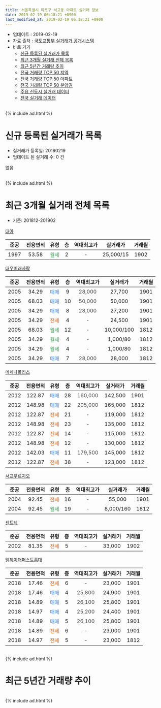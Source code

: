```yaml
---
title: 서울특별시 마포구 서교동 아파트 실거래 정보
date: 2019-02-19 06:18:21 +0900
last_modified_at: 2019-02-19 06:18:21 +0900
---
```


* 업데이트 : 2019-02-19
* 자료 출처 : [국토교통부 실거래가 공개시스템](http://rt.molit.go.kr)
* 바로 가기
    * [신규 등록된 실거래가 목록](#신규-등록된-실거래가-목록)
    * [최근 3개월 실거래 전체 목록](#최근-3개월-실거래-전체-목록)
    * [최근 5년간 거래량 추이](#최근-5년간-거래량-추이)
    * [전국 거래량 TOP 50 지역](https://ayogom.github.io/apt-trade-info/최근-3개월-전국에서-가장-거래가-많이-발생한-지역)
    * [전국 거래량 TOP 50 아파트](https://ayogom.github.io/apt-trade-info/최근-3개월-전국에서-가장-거래가-많이-발생한-아파트)
    * [전국 거래량 TOP 50 분양권](https://ayogom.github.io/apt-trade-info/최근-3개월-전국에서-가장-거래가-많이-발생한-분양권)
    * [주요 신도시 실거래 데이터](https://ayogom.github.io/apt-trade-info/주요-신도시)
    * [전국 실거래 데이터](https://ayogom.github.io/apt-trade-info/전국)
<br>
{% include ad.html %}
<br>

# 신규 등록된 실거래가 목록
* 실거래가 등록일: 20190219
* 업데이트 된 실거래 수: 0 건

없음

<br>
{% include ad.html %}
<br>

# 최근 3개월 실거래 전체 목록
* 기준: 201812-201902


[대아](https://search.naver.com/search.naver?query=%EC%84%9C%EC%9A%B8%ED%8A%B9%EB%B3%84%EC%8B%9C+%EB%A7%88%ED%8F%AC%EA%B5%AC+%EC%84%9C%EA%B5%90%EB%8F%99+%EB%8C%80%EC%95%84)

|준공|전용면적|유형|층|역대최고가|실거래가|거래월|
|:---:|:---:|:---:|:---:|:---:|:---:|:---:|
|1997|53.58|<span style="color:#34a853">월세</span>|2|<span style="color:#444444">-</span>|25,000/15|1902|

[대우미래사랑](https://search.naver.com/search.naver?query=%EC%84%9C%EC%9A%B8%ED%8A%B9%EB%B3%84%EC%8B%9C+%EB%A7%88%ED%8F%AC%EA%B5%AC+%EC%84%9C%EA%B5%90%EB%8F%99+%EB%8C%80%EC%9A%B0%EB%AF%B8%EB%9E%98%EC%82%AC%EB%9E%91)

|준공|전용면적|유형|층|역대최고가|실거래가|거래월|
|:---:|:---:|:---:|:---:|:---:|:---:|:---:|
|2005|34.29|<span style="color:#4285f3">매매</span>|9|<span style="color:#444444">28,000</span>|27,700|1901|
|2005|68.03|<span style="color:#4285f3">매매</span>|10|<span style="color:#444444">50,000</span>|50,000|1901|
|2005|34.29|<span style="color:#4285f3">매매</span>|8|<span style="color:#444444">28,000</span>|27,200|1901|
|2005|34.29|<span style="color:#ff5a00">전세</span>|4|<span style="color:#444444">-</span>|24,500|1901|
|2005|68.03|<span style="color:#34a853">월세</span>|12|<span style="color:#444444">-</span>|10,000/100|1812|
|2005|34.29|<span style="color:#34a853">월세</span>|4|<span style="color:#444444">-</span>|1,000/80|1812|
|2005|34.29|<span style="color:#34a853">월세</span>|4|<span style="color:#444444">-</span>|1,000/80|1812|
|2005|34.29|<span style="color:#4285f3">매매</span>|7|<span style="color:#444444">28,000</span>|28,000|1812|

[메세나폴리스](https://search.naver.com/search.naver?query=%EC%84%9C%EC%9A%B8%ED%8A%B9%EB%B3%84%EC%8B%9C+%EB%A7%88%ED%8F%AC%EA%B5%AC+%EC%84%9C%EA%B5%90%EB%8F%99+%EB%A9%94%EC%84%B8%EB%82%98%ED%8F%B4%EB%A6%AC%EC%8A%A4)

|준공|전용면적|유형|층|역대최고가|실거래가|거래월|
|:---:|:---:|:---:|:---:|:---:|:---:|:---:|
|2012|122.87|<span style="color:#4285f3">매매</span>|28|<span style="color:#444444">160,000</span>|142,500|1901|
|2012|148.98|<span style="color:#4285f3">매매</span>|22|<span style="color:#444444">205,000</span>|165,000|1812|
|2012|122.87|<span style="color:#ff5a00">전세</span>|21|<span style="color:#444444">-</span>|119,000|1812|
|2012|148.98|<span style="color:#ff5a00">전세</span>|23|<span style="color:#444444">-</span>|135,000|1812|
|2012|122.87|<span style="color:#ff5a00">전세</span>|14|<span style="color:#444444">-</span>|115,000|1812|
|2012|148.98|<span style="color:#ff5a00">전세</span>|12|<span style="color:#444444">-</span>|130,000|1812|
|2012|142.03|<span style="color:#4285f3">매매</span>|11|<span style="color:#444444">179,500</span>|145,000|1812|
|2012|122.87|<span style="color:#ff5a00">전세</span>|38|<span style="color:#444444">-</span>|123,000|1812|

[서교푸르지오](https://search.naver.com/search.naver?query=%EC%84%9C%EC%9A%B8%ED%8A%B9%EB%B3%84%EC%8B%9C+%EB%A7%88%ED%8F%AC%EA%B5%AC+%EC%84%9C%EA%B5%90%EB%8F%99+%EC%84%9C%EA%B5%90%ED%91%B8%EB%A5%B4%EC%A7%80%EC%98%A4)

|준공|전용면적|유형|층|역대최고가|실거래가|거래월|
|:---:|:---:|:---:|:---:|:---:|:---:|:---:|
|2004|92.45|<span style="color:#ff5a00">전세</span>|16|<span style="color:#444444">-</span>|55,000|1901|
|2004|92.45|<span style="color:#34a853">월세</span>|19|<span style="color:#444444">-</span>|8,000/160|1812|

[센트레](https://search.naver.com/search.naver?query=%EC%84%9C%EC%9A%B8%ED%8A%B9%EB%B3%84%EC%8B%9C+%EB%A7%88%ED%8F%AC%EA%B5%AC+%EC%84%9C%EA%B5%90%EB%8F%99+%EC%84%BC%ED%8A%B8%EB%A0%88)

|준공|전용면적|유형|층|역대최고가|실거래가|거래월|
|:---:|:---:|:---:|:---:|:---:|:---:|:---:|
|2002|81.35|<span style="color:#ff5a00">전세</span>|5|<span style="color:#444444">-</span>|33,000|1902|

[엠제이더퍼스트홍대](https://search.naver.com/search.naver?query=%EC%84%9C%EC%9A%B8%ED%8A%B9%EB%B3%84%EC%8B%9C+%EB%A7%88%ED%8F%AC%EA%B5%AC+%EC%84%9C%EA%B5%90%EB%8F%99+%EC%97%A0%EC%A0%9C%EC%9D%B4%EB%8D%94%ED%8D%BC%EC%8A%A4%ED%8A%B8%ED%99%8D%EB%8C%80)

|준공|전용면적|유형|층|역대최고가|실거래가|거래월|
|:---:|:---:|:---:|:---:|:---:|:---:|:---:|
|2018|17.46|<span style="color:#ff5a00">전세</span>|6|<span style="color:#444444">-</span>|23,000|1901|
|2018|17.46|<span style="color:#4285f3">매매</span>|4|<span style="color:#444444">25,800</span>|24,900|1901|
|2018|14.89|<span style="color:#4285f3">매매</span>|5|<span style="color:#444444">26,100</span>|25,800|1901|
|2018|14.97|<span style="color:#4285f3">매매</span>|4|<span style="color:#444444">25,200</span>|24,400|1901|
|2018|14.89|<span style="color:#4285f3">매매</span>|5|<span style="color:#444444">26,100</span>|25,800|1901|
|2018|14.89|<span style="color:#ff5a00">전세</span>|6|<span style="color:#444444">-</span>|23,000|1901|
|2018|14.97|<span style="color:#ff5a00">전세</span>|5|<span style="color:#444444">-</span>|23,000|1812|


<br>
{% include ad.html %}
<br>

# 최근 5년간 거래량 추이


<div style="width:100%;">
    <canvas id="deal_progress" height="200"></canvas>
</div>

<script>
new Chart(document.getElementById("deal_progress"), {
    type: 'line',
    data: {
        labels: ['201402','201403','201404','201405','201406','201407','201408','201409','201410','201411','201412','201501','201502','201503','201504','201505','201506','201507','201508','201509','201510','201511','201512','201601','201602','201603','201604','201605','201606','201607','201608','201609','201610','201611','201612','201701','201702','201703','201704','201705','201706','201707','201708','201709','201710','201711','201712','201801','201802','201803','201804','201805','201806','201807','201808','201809','201810','201811','201812','201901','201902'],
        datasets: [{
            label: '매매',
            pointRadius: 1,
            data: [7, 3, 5, 5, 8, 2, 9, 11, 7, 8, 7, 11, 10, 15, 11, 12, 12, 8, 9, 13, 47, 14, 7, 11, 3, 7, 8, 9, 0, 12, 13, 18, 10, 2, 8, 7, 3, 6, 9, 3, 10, 8, 7, 5, 4, 7, 5, 10, 14, 5, 7, 4, 3, 14, 18, 12, 15, 5, 3, 8, 0],
            borderColor: "rgba(255, 201, 14, 1)",
            backgroundColor: "rgba(255, 201, 14, 0.5)",
            fill: false,
            lineTension: 0
        },{
            label: '전월세',
            pointRadius: 1,
            data: [8, 10, 10, 11, 6, 11, 13, 8, 13, 14, 7, 8, 3, 10, 6, 8, 7, 4, 7, 7, 8, 10, 8, 11, 3, 13, 7, 4, 9, 5, 9, 2, 5, 6, 9, 9, 10, 7, 3, 6, 10, 6, 9, 10, 7, 8, 10, 8, 14, 13, 9, 11, 15, 14, 13, 11, 12, 12, 10, 4, 2],
            borderColor: "rgba(0, 141, 185, 1)",
            backgroundColor: "rgba(0, 141, 185, 0.5)",
            fill: false,
            lineTension: 0
        }
        ]
    },
    options: {
        responsive: true,
        title: {
            display: false
        },
        tooltips: {
            mode: 'index',
            intersect: false
        },
        hover: {
            mode: 'nearest',
            intersect: true
        },
        scales: {
            xAxes: [{
                display: true,
                scaleLabel: {
                    display: true,
                    labelString: '년/월'
                }
            }],
            yAxes: [{
                display: true,
                ticks: {
                    suggestedMin: 0,
                },
                scaleLabel: {
                    display: true,
                    labelString: '실거래 수'
                }
            }]
        }
    }
});

</script>


<br>
{% include ad.html %}
<br>


